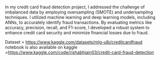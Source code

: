 In my credit card fraud detection project, I addressed the challenge of imbalanced data by employing oversampling (SMOTE) and undersampling techniques. I utilized machine learning and deep learning models, including ANNs, to accurately identify fraud transactions. By evaluating metrics like accuracy, precision, recall, and F1-score, I developed a robust system to enhance credit card security and minimize financial losses due to fraud.

Dataset = https://www.kaggle.com/datasets/mlg-ulb/creditcardfraud
notebook is also available on kaggle =https://www.kaggle.com/code/rishabhjain03/credit-card-fraud-detection
